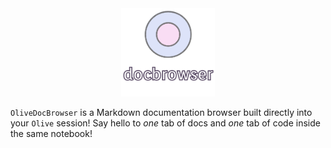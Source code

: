 <div align="center"><img width=150 src="https://github.com/ChifiSource/image_dump/blob/main/olive/0.1/extensions/olivedbrowse.png">
</div>

`OliveDocBrowser` is a Markdown documentation browser built directly into your `Olive` session! Say hello to *one* tab of docs and *one* tab of code inside the same notebook!
